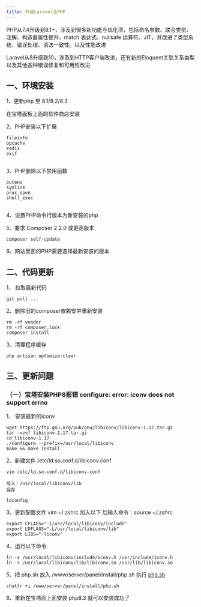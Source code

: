 ```yaml
---
title: 升级Laravel与PHP
---
```


PHP从7.4升级到8.1+，涉及到很多新功能与优化项，包括命名参数、联合类型、注解、构造器属性提升、match 表达式、nullsafe 运算符、JIT，并改进了类型系统、错误处理、语法一致性。以及性能改进


Laravel从8升级到10，涉及到HTTP客户端改进，还有新的Eloquent关联关系类型以及其他各种错误修复和可用性改进

## 一、环境安装

1、更新php 至 8.1/8.2/8.3

在宝塔面板上面的软件商店安装

2、PHP安装以下扩展

```text
fileinfo
opcache
redis
exif
```
<img :src="$withBase('/assets/img/v3/guide/installation/1725588348796.png')" />

3、PHP删除以下禁用函数

```text
putenv
symlink 
proc_open
shell_exec 
```
<img :src="$withBase('/assets/img/v3/guide/installation/1725588186222.png')" />

4、设置PHP命令行版本为新安装的php
<img :src="$withBase('/assets/img/v3/guide/installation/1725588495769.png')" />

5、要求 Composer 2.2.0 或更高版本
```
composer self-update
```

6、网站里面的PHP需要选择最新安装的版本
<img :src="$withBase('/assets/img/v3/guide/installation/1725589377798.png')" />


## 二、代码更新

1、 拉取最新代码

```
git pull ...
```

2、删除旧的composer依赖安并重新安装
```
rm -rf vendor
rm -rf composer.lock
composer install
```

3、清理程序缓存
```
php artisan optimize:clear
```

## 三、更新问题

### （一）宝塔安装PHP8报错 configure: error: iconv does not support errno

1、 安装最新的iconv

```
wget https://ftp.gnu.org/pub/gnu/libiconv/libiconv-1.17.tar.gz
tar -xzvf libiconv-1.17.tar.gz
cd libiconv-1.17
./configure --prefix=/usr/local/libiconv
make && make install
```

2、新建文件 /etc/ld.so.conf.d/libiconv.conf
```
vim /etc/ld.so.conf.d/libiconv.conf

写入：/usr/local/libiconv/lib
保存

ldconfig
```

3、更新配置文件 vim ~/.zshrc 加入以下 后输入命令：source ~/.zshrc 
```
export CFLAGS="-I/usr/local/libiconv/include"
export LDFLAGS="-L/usr/local/libiconv/lib"
export LIBS="-liconv"
```

4、运行以下命令
```
ln -s /usr/local/libiconv/include/iconv.h /usr/include/iconv.h
ln -s /usr/local/libiconv/lib/libiconv.so /usr/lib/libiconv.so
```

5、把 php.sh 放入 /www/server/panel/install/php.sh 执行
[php.sh](/assets/img/v3/guide/installation/php.sh)

```
chattr +i /www/server/panel/install/php.sh
```

6、重新在宝塔面上面安装 php8.3 就可以安装成功了



